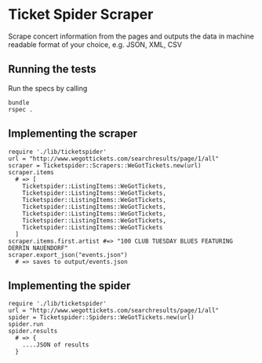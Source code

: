 # Ticket Spider Scraper

Scrape concert information from the pages and outputs the data in machine readable format of your choice, e.g. JSON, XML, CSV


## Running the tests

Run the specs by calling

```
bundle
rspec .
```


## Implementing the scraper

```
require './lib/ticketspider'
url = "http://www.wegottickets.com/searchresults/page/1/all"
scraper = Ticketspider::Scrapers::WeGotTickets.new(url)
scraper.items 
  # => [
    Ticketspider::ListingItems::WeGotTickets,
    Ticketspider::ListingItems::WeGotTickets,
    Ticketspider::ListingItems::WeGotTickets,
    Ticketspider::ListingItems::WeGotTickets,
    Ticketspider::ListingItems::WeGotTickets,
    Ticketspider::ListingItems::WeGotTickets,
    Ticketspider::ListingItems::WeGotTickets
  ]
scraper.items.first.artist #=> "100 CLUB TUESDAY BLUES FEATURING DERRIN NAUENDORF"
scraper.export_json("events.json")
  # => saves to output/events.json
```

## Implementing the spider
```
require './lib/ticketspider'
url = "http://www.wegottickets.com/searchresults/page/1/all"
spider = Ticketspider::Spiders::WeGotTickets.new(url)
spider.run
spider.results 
  # => {
    ....JSON of results
  }
```